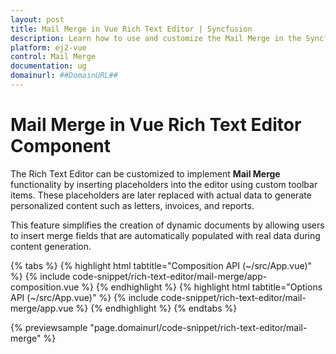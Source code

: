 ```yaml
---
layout: post
title: Mail Merge in Vue Rich Text Editor | Syncfusion
description: Learn how to use and customize the Mail Merge in the Syncfusion Vue Rich Text Editor component of Syncfusion Essential JS 2 and more.
platform: ej2-vue
control: Mail Merge
documentation: ug
domainurl: ##DomainURL##
---
```


# Mail Merge in Vue Rich Text Editor Component

The Rich Text Editor can be customized to implement **Mail Merge** functionality by inserting placeholders into the editor using custom toolbar items. These placeholders are later replaced with actual data to generate personalized content such as letters, invoices, and reports.

This feature simplifies the creation of dynamic documents by allowing users to insert merge fields that are automatically populated with real data during content generation.

{% tabs %}
{% highlight html tabtitle="Composition API (~/src/App.vue)" %}
{% include code-snippet/rich-text-editor/mail-merge/app-composition.vue %}
{% endhighlight %}
{% highlight html tabtitle="Options API (~/src/App.vue)" %}
{% include code-snippet/rich-text-editor/mail-merge/app.vue %}
{% endhighlight %}
{% endtabs %}
        
{% previewsample "page.domainurl/code-snippet/rich-text-editor/mail-merge" %}